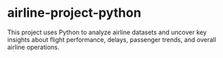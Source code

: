 # airline-project-python
This project uses Python to analyze airline datasets and uncover key insights about flight performance, delays, passenger trends, and overall airline operations.
